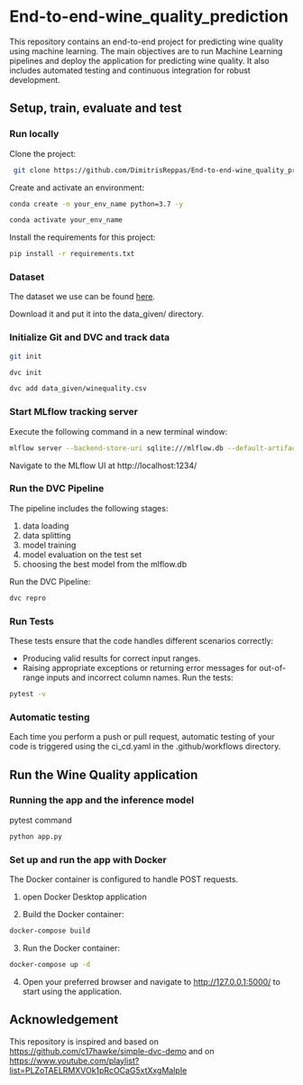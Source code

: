 # End-to-end-wine_quality_prediction

This repository contains an end-to-end project for predicting wine quality using machine learning. The main objectives are to run Machine Learning pipelines and deploy the application for predicting wine quality. It also includes automated testing and continuous integration for robust development.

## Setup, train, evaluate and test 
### Run locally
Clone the project:

```bash
 git clone https://github.com/DimitrisReppas/End-to-end-wine_quality_prediction.git
```

Create and activate an environment: 

```bash
conda create -n your_env_name python=3.7 -y
```

```bash
conda activate your_env_name
```

Install the requirements for this project:

```bash
pip install -r requirements.txt
```

### Dataset

The dataset we use can be found [here](https://drive.google.com/drive/folders/18zqQiCJVgF7uzXgfbIJ-04zgz1ItNfF5?usp=sharing).

Download it and put it into the data_given/ directory.

### Initialize Git and DVC and track data

```bash
git init
```
```bash
dvc init 
```
```bash
dvc add data_given/winequality.csv
```
### Start MLflow tracking server

Execute the following command in a new terminal window:
```bash
mlflow server --backend-store-uri sqlite:///mlflow.db --default-artifact-root ./artifacts --host 0.0.0.0 -p 1234
```
Navigate to the MLflow UI at http://localhost:1234/

### Run the DVC Pipeline

The pipeline includes the following stages:
1) data loading
2) data splitting
3) model training
4) model evaluation on the test set
5) choosing the best model from the mlflow.db

Run the DVC Pipeline:
```bash
dvc repro
```
### Run Tests
These tests ensure that the code handles different scenarios correctly:
- Producing valid results for correct input ranges.
- Raising appropriate exceptions or returning error messages for out-of-range inputs and incorrect column names.
Run the tests:
```bash
pytest -v
```
### Automatic testing

Each time you perform a push or pull request, automatic testing of your code is triggered using the ci_cd.yaml in the .github/workflows directory.


## Run the Wine Quality application

### Running the app and the inference model

pytest command
```bash
python app.py 
```

### Set up and run the app with Docker

The Docker container is configured to handle POST requests.

1) open Docker Desktop application 

2) Build the Docker container:
```bash
docker-compose build
```

3) Run the Docker container:
```bash
docker-compose up -d
```

4) Open your preferred browser and navigate to http://127.0.0.1:5000/ to start using the application.

## Acknowledgement

This repository is inspired and based on https://github.com/c17hawke/simple-dvc-demo and on https://www.youtube.com/playlist?list=PLZoTAELRMXVOk1pRcOCaG5xtXxgMalpIe


